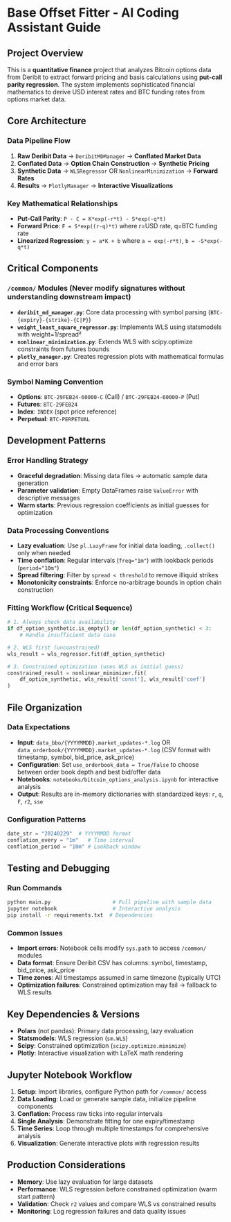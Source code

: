 # Base Offset Fitter - AI Coding Assistant Guide

## Project Overview
This is a **quantitative finance** project that analyzes Bitcoin options data from Deribit to extract forward pricing and basis calculations using **put-call parity regression**. The system implements sophisticated financial mathematics to derive USD interest rates and BTC funding rates from options market data.

## Core Architecture

### Data Pipeline Flow
1. **Raw Deribit Data** → `DeribitMDManager` → **Conflated Market Data**
2. **Conflated Data** → **Option Chain Construction** → **Synthetic Pricing**
3. **Synthetic Data** → `WLSRegressor` OR `NonlinearMinimization` → **Forward Rates**
4. **Results** → `PlotlyManager` → **Interactive Visualizations**

### Key Mathematical Relationships
- **Put-Call Parity**: `P - C = K*exp(-r*t) - S*exp(-q*t)`
- **Forward Price**: `F = S*exp((r-q)*t)` where r=USD rate, q=BTC funding rate
- **Linearized Regression**: `y = a*K + b` where `a = exp(-r*t)`, `b = -S*exp(-q*t)`

## Critical Components

### `/common/` Modules (Never modify signatures without understanding downstream impact)
- **`deribit_md_manager.py`**: Core data processing with symbol parsing (`BTC-{expiry}-{strike}-{C|P}`)
- **`weight_least_square_regressor.py`**: Implements WLS using statsmodels with weight=1/spread²
- **`nonlinear_minimization.py`**: Extends WLS with scipy.optimize constraints from futures bounds
- **`plotly_manager.py`**: Creates regression plots with mathematical formulas and error bars

### Symbol Naming Convention
- **Options**: `BTC-29FEB24-60000-C` (Call) / `BTC-29FEB24-60000-P` (Put)
- **Futures**: `BTC-29FEB24`
- **Index**: `INDEX` (spot price reference)
- **Perpetual**: `BTC-PERPETUAL`

## Development Patterns

### Error Handling Strategy
- **Graceful degradation**: Missing data files → automatic sample data generation
- **Parameter validation**: Empty DataFrames raise `ValueError` with descriptive messages
- **Warm starts**: Previous regression coefficients as initial guesses for optimization

### Data Processing Conventions
- **Lazy evaluation**: Use `pl.LazyFrame` for initial data loading, `.collect()` only when needed
- **Time conflation**: Regular intervals (`freq="1m"`) with lookback periods (`period="10m"`)
- **Spread filtering**: Filter by `spread < threshold` to remove illiquid strikes
- **Monotonicity constraints**: Enforce no-arbitrage bounds in option chain construction

### Fitting Workflow (Critical Sequence)
```python
# 1. Always check data availability
if df_option_synthetic.is_empty() or len(df_option_synthetic) < 3:
    # Handle insufficient data case

# 2. WLS first (unconstrained)
wls_result = wls_regressor.fit(df_option_synthetic)

# 3. Constrained optimization (uses WLS as initial guess)
constrained_result = nonlinear_minimizer.fit(
    df_option_synthetic, wls_result['const'], wls_result['coef']
)
```

## File Organization

### Data Expectations
- **Input**: `data_bbo/{YYYYMMDD}.market_updates-*.log` OR `data_orderbook/{YYYYMMDD}.market_updates-*.log` (CSV format with timestamp, symbol, bid_price, ask_price)
- **Configuration**: Set `use_orderbook_data = True/False` to choose between order book depth and best bid/offer data
- **Notebooks**: `notebooks/bitcoin_options_analysis.ipynb` for interactive analysis
- **Output**: Results are in-memory dictionaries with standardized keys: `r`, `q`, `F`, `r2`, `sse`

### Configuration Patterns
```python
date_str = "20240229"  # YYYYMMDD format
conflation_every = "1m"   # Time interval
conflation_period = "10m" # Lookback window
```

## Testing and Debugging

### Run Commands
```bash
python main.py                    # Full pipeline with sample data
jupyter notebook                  # Interactive analysis
pip install -r requirements.txt  # Dependencies
```

### Common Issues
- **Import errors**: Notebook cells modify `sys.path` to access `/common/` modules
- **Data format**: Ensure Deribit CSV has columns: symbol, timestamp, bid_price, ask_price
- **Time zones**: All timestamps assumed in same timezone (typically UTC)
- **Optimization failures**: Constrained optimization may fail → fallback to WLS results

## Key Dependencies & Versions
- **Polars** (not pandas): Primary data processing, lazy evaluation
- **Statsmodels**: WLS regression (`sm.WLS`)
- **Scipy**: Constrained optimization (`scipy.optimize.minimize`)
- **Plotly**: Interactive visualization with LaTeX math rendering

## Jupyter Notebook Workflow
1. **Setup**: Import libraries, configure Python path for `/common/` access
2. **Data Loading**: Load or generate sample data, initialize pipeline components
3. **Conflation**: Process raw ticks into regular intervals
4. **Single Analysis**: Demonstrate fitting for one expiry/timestamp
5. **Time Series**: Loop through multiple timestamps for comprehensive analysis
6. **Visualization**: Generate interactive plots with regression results

## Production Considerations
- **Memory**: Use lazy evaluation for large datasets
- **Performance**: WLS regression before constrained optimization (warm start pattern)
- **Validation**: Check `r2` values and compare WLS vs constrained results
- **Monitoring**: Log regression failures and data quality issues